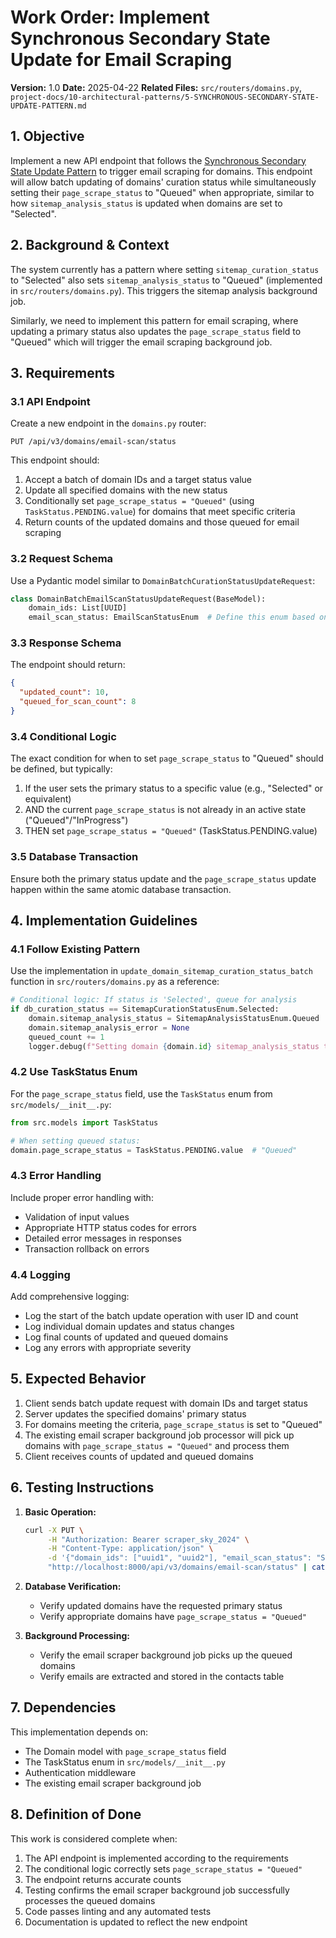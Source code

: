 # Work Order: Implement Synchronous Secondary State Update for Email Scraping

**Version:** 1.0
**Date:** 2025-04-22
**Related Files:** `src/routers/domains.py`, `project-docs/10-architectural-patterns/5-SYNCHRONOUS-SECONDARY-STATE-UPDATE-PATTERN.md`

## 1. Objective

Implement a new API endpoint that follows the [Synchronous Secondary State Update Pattern](project-docs/10-architectural-patterns/5-SYNCHRONOUS-SECONDARY-STATE-UPDATE-PATTERN.md) to trigger email scraping for domains. This endpoint will allow batch updating of domains' curation status while simultaneously setting their `page_scrape_status` to "Queued" when appropriate, similar to how `sitemap_analysis_status` is updated when domains are set to "Selected".

## 2. Background & Context

The system currently has a pattern where setting `sitemap_curation_status` to "Selected" also sets `sitemap_analysis_status` to "Queued" (implemented in `src/routers/domains.py`). This triggers the sitemap analysis background job.

Similarly, we need to implement this pattern for email scraping, where updating a primary status also updates the `page_scrape_status` field to "Queued" which will trigger the email scraping background job.

## 3. Requirements

### 3.1 API Endpoint

Create a new endpoint in the `domains.py` router:

```
PUT /api/v3/domains/email-scan/status
```

This endpoint should:

1. Accept a batch of domain IDs and a target status value
2. Update all specified domains with the new status
3. Conditionally set `page_scrape_status = "Queued"` (using `TaskStatus.PENDING.value`) for domains that meet specific criteria
4. Return counts of the updated domains and those queued for email scraping

### 3.2 Request Schema

Use a Pydantic model similar to `DomainBatchCurationStatusUpdateRequest`:

```python
class DomainBatchEmailScanStatusUpdateRequest(BaseModel):
    domain_ids: List[UUID]
    email_scan_status: EmailScanStatusEnum  # Define this enum based on UI requirements
```

### 3.3 Response Schema

The endpoint should return:

```json
{
  "updated_count": 10,
  "queued_for_scan_count": 8
}
```

### 3.4 Conditional Logic

The exact condition for when to set `page_scrape_status` to "Queued" should be defined, but typically:

1. If the user sets the primary status to a specific value (e.g., "Selected" or equivalent)
2. AND the current `page_scrape_status` is not already in an active state ("Queued"/"InProgress")
3. THEN set `page_scrape_status = "Queued"` (TaskStatus.PENDING.value)

### 3.5 Database Transaction

Ensure both the primary status update and the `page_scrape_status` update happen within the same atomic database transaction.

## 4. Implementation Guidelines

### 4.1 Follow Existing Pattern

Use the implementation in `update_domain_sitemap_curation_status_batch` function in `src/routers/domains.py` as a reference:

```python
# Conditional logic: If status is 'Selected', queue for analysis
if db_curation_status == SitemapCurationStatusEnum.Selected:
    domain.sitemap_analysis_status = SitemapAnalysisStatusEnum.Queued
    domain.sitemap_analysis_error = None
    queued_count += 1
    logger.debug(f"Setting domain {domain.id} sitemap_analysis_status to Queued")
```

### 4.2 Use TaskStatus Enum

For the `page_scrape_status` field, use the `TaskStatus` enum from `src/models/__init__.py`:

```python
from src.models import TaskStatus

# When setting queued status:
domain.page_scrape_status = TaskStatus.PENDING.value  # "Queued"
```

### 4.3 Error Handling

Include proper error handling with:

- Validation of input values
- Appropriate HTTP status codes for errors
- Detailed error messages in responses
- Transaction rollback on errors

### 4.4 Logging

Add comprehensive logging:

- Log the start of the batch update operation with user ID and count
- Log individual domain updates and status changes
- Log final counts of updated and queued domains
- Log any errors with appropriate severity

## 5. Expected Behavior

1. Client sends batch update request with domain IDs and target status
2. Server updates the specified domains' primary status
3. For domains meeting the criteria, `page_scrape_status` is set to "Queued"
4. The existing email scraper background job processor will pick up domains with `page_scrape_status = "Queued"` and process them
5. Client receives counts of updated and queued domains

## 6. Testing Instructions

1. **Basic Operation:**

   ```bash
   curl -X PUT \
        -H "Authorization: Bearer scraper_sky_2024" \
        -H "Content-Type: application/json" \
        -d '{"domain_ids": ["uuid1", "uuid2"], "email_scan_status": "Selected"}' \
        "http://localhost:8000/api/v3/domains/email-scan/status" | cat
   ```

2. **Database Verification:**

   - Verify updated domains have the requested primary status
   - Verify appropriate domains have `page_scrape_status = "Queued"`

3. **Background Processing:**
   - Verify the email scraper background job picks up the queued domains
   - Verify emails are extracted and stored in the contacts table

## 7. Dependencies

This implementation depends on:

- The Domain model with `page_scrape_status` field
- The TaskStatus enum in `src/models/__init__.py`
- Authentication middleware
- The existing email scraper background job

## 8. Definition of Done

This work is considered complete when:

1. The API endpoint is implemented according to the requirements
2. The conditional logic correctly sets `page_scrape_status = "Queued"`
3. The endpoint returns accurate counts
4. Testing confirms the email scraper background job successfully processes the queued domains
5. Code passes linting and any automated tests
6. Documentation is updated to reflect the new endpoint
